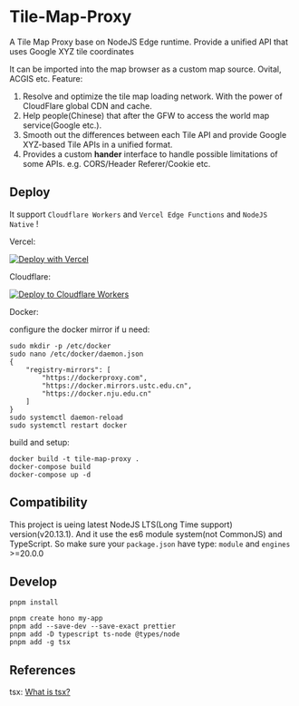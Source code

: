 # Tile-Map-Proxy

A Tile Map Proxy base on NodeJS Edge runtime. Provide a unified API that uses Google XYZ tile coordinates

It can be imported into the map browser as a custom map source. Ovital, ACGIS etc.
Feature:

1. Resolve and optimize the tile map loading network. With the power of CloudFlare global CDN and cache.
2. Help people(Chinese) that after the GFW to access the world map service(Google etc.).
3. Smooth out the differences between each Tile API and provide Google XYZ-based Tile APIs in a unified format.
4. Provides a custom **hander** interface to handle possible limitations of some APIs. e.g. CORS/Header Referer/Cookie etc.

## Deploy

It support `Cloudflare Workers` and `Vercel Edge Functions` and `NodeJS Native` !

Vercel:

[![Deploy with Vercel](https://vercel.com/button)](https://vercel.com/new/clone?repository-url=https://github.com/whalefell/Tile-Map-Proxy)

Cloudflare:

[![Deploy to Cloudflare Workers](https://deploy.workers.cloudflare.com/button)](https://deploy.workers.cloudflare.com/?url=https://github.com/whalefell/Tile-Map-Proxy)

Docker:

configure the docker mirror if u need:

```shell
sudo mkdir -p /etc/docker
sudo nano /etc/docker/daemon.json
{
    "registry-mirrors": [
        "https://dockerproxy.com",
        "https://docker.mirrors.ustc.edu.cn",
        "https://docker.nju.edu.cn"
    ]
}
sudo systemctl daemon-reload
sudo systemctl restart docker
```

build and setup:

```shell
docker build -t tile-map-proxy .
docker-compose build
docker-compose up -d
```

## Compatibility

This project is ueing latest NodeJS LTS(Long Time support) version(v20.13.1). And it use the es6 module system(not CommonJS) and TypeScript. So make sure your `package.json` have type: `module` and `engines` >=20.0.0

## Develop

```shell
pnpm install

pnpm create hono my-app
pnpm add --save-dev --save-exact prettier
pnpm add -D typescript ts-node @types/node
pnpm add -g tsx
```

## References

tsx: [What is tsx?](https://dev.to/_staticvoid/how-to-run-typescript-natively-in-nodejs-with-tsx-3a0c)
